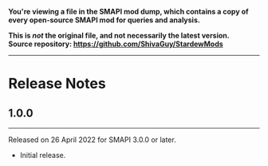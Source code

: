 **You're viewing a file in the SMAPI mod dump, which contains a copy of every open-source SMAPI mod
for queries and analysis.**

**This is _not_ the original file, and not necessarily the latest version.**  
**Source repository: https://github.com/ShivaGuy/StardewMods**

----

# Release Notes

## 1.0.0
---
Released on 26 April 2022 for SMAPI 3.0.0 or later.
- Initial release.